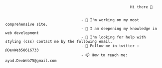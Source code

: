                                                             Hi there 👋


                                      - 🔭 I'm working on my most comprehensive site.
                                      - 🌱 I am deepening my knowledge in web development
                                      - 🤔 I'm looking for help with styling (css) contact me by the following email.
                                      - 💬 Follow me in twitter : @DevWeb58616733
                                      - 📫 How to reach me: ayad.DevWeb75@gmail.com
